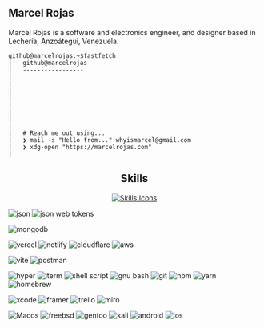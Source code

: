 ## Marcel Rojas
Marcel Rojas is a software and electronics engineer, and designer based in Lechería, Anzoátegui, Venezuela.

```
github@marcelrojas:~$fastfetch
|   github@marcelrojas
|   -----------------
|
|   
|
|
|  
|   
|   
|
|   # Reach me out using... 
|   ❯ mail -s "Hello from..." whyismarcel@gmail.com
|   ❯ xdg-open "https://marcelrojas.com"
|
```

<h2 align="center">Skills</h2>
<p align="center">
  <a href="">
    <img src="https://skillicons.dev/icons?i=c,cpp,cs,rust,androidstudio,mysql,firebase,python,ts,js,css,html,arch,dotnet,go,godot,supabase,vscode,visualstudio,npm,linux,flutter,angular,apple,arduino,astro,blender,bsd,cloudflare,debian,figma,kotlin,laravel,lua,md,neovim,notion,p5js,pkl,postgres,pycharm,py,react,remix,svelte,nextjs,nuxtjs,regex,raspberrypi,ruby,supabase,svg,tailwind,threejs,ubuntu,unity,unreal,webflow,windows,yarn,xd" alt="Skills Icons" />
  </a>
</p>

![json](https://img.shields.io/badge/json-323330?style=for-the-badge&logo=json&logoColor=white)
![json web tokens](https://img.shields.io/badge/json_web_tokens-323330?style=for-the-badge&logo=json-web-tokens&logoColor=white)


![mongodb](https://img.shields.io/badge/mongodb-4EA94B?style=for-the-badge&logo=mongodb&logoColor=white)


![vercel](https://img.shields.io/badge/vercel-000000?style=for-the-badge&logo=vercel&logoColor=white)
![netlify](https://img.shields.io/badge/netlify-00C7B7?style=for-the-badge&logo=netlify&logoColor=white)
![cloudflare](https://img.shields.io/badge/cloudflare-F38020?style=for-the-badge&logo=cloudflare&logoColor=white)
![aws](https://img.shields.io/badge/aws-232F3E?style=for-the-badge&logo=amazon-aws&logoColor=white)

![vite](https://img.shields.io/badge/vite-646CFF?style=for-the-badge&logo=vite&logoColor=white)
![postman](https://img.shields.io/badge/postman-FF6C37?style=for-the-badge&logo=postman&logoColor=white)


![hyper](https://img.shields.io/badge/hyper-000000?style=for-the-badge&logo=hyper&logoColor=white)
![iterm](https://img.shields.io/badge/iterm2-000000?style=for-the-badge&logo=iterm2&logoColor=white)
![shell script](https://img.shields.io/badge/shell_script-121011?style=for-the-badge&logo=gnu-bash&logoColor=white)
![gnu bash](https://img.shields.io/badge/GNU%20Bash-4EAA25?style=for-the-badge&logo=GNU%20Bash&logoColor=white)
![git](https://img.shields.io/badge/Git-E44C30?style=for-the-badge&logo=git&logoColor=white)
![npm](https://img.shields.io/badge/npm-CB3837?style=for-the-badge&logo=npm&logoColor=white)
![yarn](https://img.shields.io/badge/yarn-2C8EBB?style=for-the-badge&logo=yarn&logoColor=white)
![homebrew](https://img.shields.io/badge/homebrew-FBB040?style=for-the-badge&logo=homebrew&logoColor=black)


![xcode](https://img.shields.io/badge/xcode-007ACC?style=for-the-badge&logo=xcode&logoColor=white)
![framer](https://img.shields.io/badge/framer-0055FF?style=for-the-badge&logo=framer&logoColor=white)
![trello](https://img.shields.io/badge/trello-0052CC?style=for-the-badge&logo=trello&logoColor=white)
![miro](https://img.shields.io/badge/miro-050038?style=for-the-badge&logo=miro&logoColor=white)


![Macos](https://img.shields.io/badge/Mac_OS-999999?style=for-the-badge&logo=macos&logoColor=white)
![freebsd](https://img.shields.io/badge/freebsd-AB2B28?style=for-the-badge&logo=freebsd&logoColor=white)
![gentoo](https://img.shields.io/badge/gentoo-54487A?style=for-the-badge&logo=gentoo&logoColor=white)
![kali](https://img.shields.io/badge/kali_linux-557C94?style=for-the-badge&logo=kali-linux&logoColor=white)
![android](https://img.shields.io/badge/android-3DDC84?style=for-the-badge&logo=android&logoColor=white)
![ios](https://img.shields.io/badge/iOS-000000?style=for-the-badge&logo=ios&logoColor=white)
